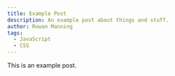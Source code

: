 ```yaml
---
title: Example Post
description: An example post about things and stuff.
author: Rowan Manning
tags:
  - JavaScript
  - CSS
---
```


This is an example post.
